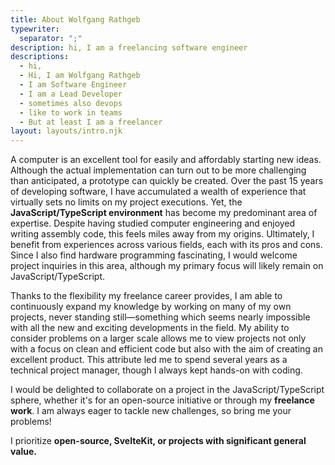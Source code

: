 ```yaml
---
title: About Wolfgang Rathgeb
typewriter:
  separator: ";"
description: hi, I am a freelancing software engineer
descriptions:
  - hi,
  - Hi, I am Wolfgang Rathgeb
  - I am Software Engineer
  - I am a Lead Developer
  - sometimes also devops
  - like to work in teams
  - But at least I am a freelancer
layout: layouts/intro.njk
---
```


A computer is an excellent tool for easily and affordably starting new ideas. Although the actual implementation can turn out to be more challenging than anticipated, a prototype can quickly be created. Over the past 15 years of developing software, I have accumulated a wealth of experience that virtually sets no limits on my project executions. Yet, the **JavaScript/TypeScript environment** has become my predominant area of expertise. Despite having studied computer engineering and enjoyed writing assembly code, this feels miles away from my origins. Ultimately, I benefit from experiences across various fields, each with its pros and cons. Since I also find hardware programming fascinating, I would welcome project inquiries in this area, although my primary focus will likely remain on JavaScript/TypeScript.

Thanks to the flexibility my freelance career provides, I am able to continuously expand my knowledge by working on many of my own projects, never standing still—something which seems nearly impossible with all the new and exciting developments in the field. My ability to consider problems on a larger scale allows me to view projects not only with a focus on clean and efficient code but also with the aim of creating an excellent product. This attribute led me to spend several years as a technical project manager, though I always kept hands-on with coding.

I would be delighted to collaborate on a project in the JavaScript/TypeScript sphere, whether it's for an open-source initiative or through my **freelance work**. I am always eager to tackle new challenges, so bring me your problems!

I prioritize **open-source, SvelteKit, or projects with significant general value.**
